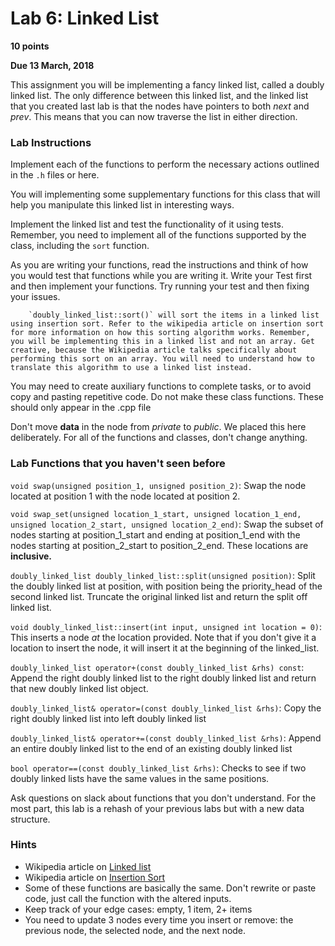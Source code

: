 # Lab 6: Linked List #
**10 points**

**Due 13 March, 2018**

This assignment you will be implementing a fancy linked list, called a doubly linked list. The only difference between this linked list, and the linked list that you created last lab is that the nodes have pointers to both *next* and *prev*. This means that you can now traverse the list in either direction.

### Lab Instructions
Implement each of the functions to perform the necessary actions outlined in the `.h` files or here.

You will implementing some supplementary functions for this class that will help you manipulate this linked list in interesting ways.

Implement the linked list and test the functionality of it using tests. Remember, you need to implement all of the functions supported by the class, including the `sort` function.

As you are writing your functions, read the instructions and think of how you would test that functions while you are writing it. Write your Test first and then implement your functions. Try running your test and then fixing your issues.  

        `doubly_linked_list::sort()` will sort the items in a linked list using insertion sort. Refer to the wikipedia article on insertion sort for more information on how this sorting algorithm works. Remember, you will be implementing this in a linked list and not an array. Get creative, because the Wikipedia article talks specifically about performing this sort on an array. You will need to understand how to translate this algorithm to use a linked list instead.

You may need to create auxiliary functions to complete tasks, or to avoid copy and pasting repetitive code. Do not make these class functions. These should only appear in the .cpp file

Don't move **data** in the node from *private* to *public*. We placed this here deliberately. For all of the functions and classes, don't change anything.

### Lab Functions that you haven't seen before
`void swap(unsigned position_1, unsigned position_2)`: Swap the node located at position 1 with the node located at position 2.
 
`void swap_set(unsigned location_1_start, unsigned location_1_end, unsigned location_2_start, unsigned location_2_end)`: Swap the subset of nodes starting at position_1_start and ending at position_1_end with the nodes starting at position_2_start to position_2_end. These locations are **inclusive.**

`doubly_linked_list doubly_linked_list::split(unsigned position)`: Split the doubly linked list at position, with position being the priority_head of the second linked list. Truncate the original linked list and return the split off linked list.

`void doubly_linked_list::insert(int input, unsigned int location = 0)`: This inserts a node *at* the location provided. Note that if you don't give it a location to insert the node, it will insert it at the beginning of the linked_list.

`doubly_linked_list operator+(const doubly_linked_list &rhs) const`: Append the right doubly linked list to the right doubly linked list and return that new doubly linked list object.

`doubly_linked_list& operator=(const doubly_linked_list &rhs)`: Copy the right doubly linked list into left doubly linked list

`doubly_linked_list& operator+=(const doubly_linked_list &rhs)`: Append an entire doubly linked list to the end of an existing doubly linked list

`bool operator==(const doubly_linked_list &rhs)`: Checks to see if two doubly linked lists have the same values in the same positions. 

Ask questions on slack about functions that you don't understand. For the most part, this lab is a rehash of your previous labs but with a new data structure.

### Hints ###
- Wikipedia article on [Linked list](https://en.wikipedia.org/wiki/Linked_list)
- Wikipedia article on [Insertion Sort](https://en.wikipedia.org/wiki/Insertion_sort)
- Some of these functions are basically the same. Don't rewrite or paste code, just call the function with the altered inputs.
- Keep track of your edge cases: empty, 1 item, 2+ items
- You need to update 3 nodes every time you insert or remove: the previous node, the selected node, and the next node.